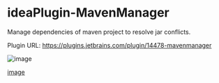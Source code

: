 # ideaPlugin-MavenManager
Manage dependencies of maven project to resolve jar conflicts.

Plugin URL: https://plugins.jetbrains.com/plugin/14478-mavenmanager

![image](https://user-images.githubusercontent.com/61862906/114690518-5b9b2600-9d49-11eb-8ffc-c959ff5d37fc.png)


[image](https://github.com/wuba/ideaPlugin-MavenManager/blob/main/src/main/resources/images/use.png)
